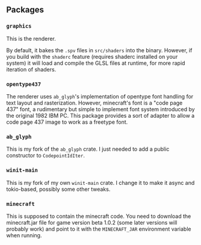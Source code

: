 ## Packages

### `graphics`

This is the renderer.

By default, it bakes the `.spv` files in `src/shaders` into the binary.
However, if you build with the `shaderc` feature (requires shaderc installed on
your system) it will load and compile the GLSL files at runtime, for more rapid
iteration of shaders.

### `opentype437`

The renderer uses `ab_glyph`'s implementation of opentype font handling for
text layout and rasterization. However, minecraft's font is a "code page 437"
font, a rudimentary but simple to implement font system introduced by the
original 1982 IBM PC. This package provides a sort of adapter to allow a code
page 437 image to work as a freetype font.

### `ab_glyph`

This is my fork of the `ab_glyph` crate. I just needed to add a public
constructor to `CodepointIdIter`.

### `winit-main`

This is my fork of my own `winit-main` crate. I change it to make it async and
tokio-based, possibly some other tweaks.

### `minecraft`

This is supposed to contain the minecraft code. You need to download the
minecraft.jar file for game version beta 1.0.2 (some later versions will
probably work) and point to it with the `MINECRAFT_JAR` environment variable
when running.
